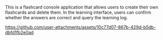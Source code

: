This is a flashcard console application that allows users to create their own flashcards and delete them. In the learning interface, users can confirm whether the answers are correct and query the learning log.

https://github.com/user-attachments/assets/10c77d07-867b-429d-b5db-dbfd1fb2e0ad

